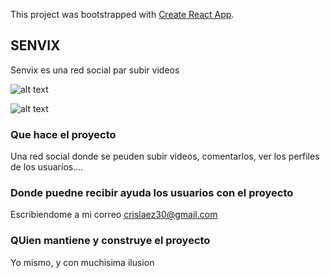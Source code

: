 This project was bootstrapped with [Create React App](https://github.com/facebook/create-react-app).

## SENVIX

Senvix es una red social par subir videos

![alt text](https://github.com/crislaez/Fornt_End_Senvix/src/img/foto_proyecto.PNG)

![alt text](https://github.com/crislaez/Fornt_End_Senvix/img/src/foto_proyecto_2.PNG)

### Que hace el proyecto

Una red social donde se peuden subir videos, comentarlos, ver los perfiles de los usuarios....
 
### Donde puedne recibir ayuda los usuarios con el proyecto
 
Escribiendome a mi correo crislaez30@gmail.com

### QUien mantiene y construye el proyecto

Yo mismo, y con muchisima ilusion